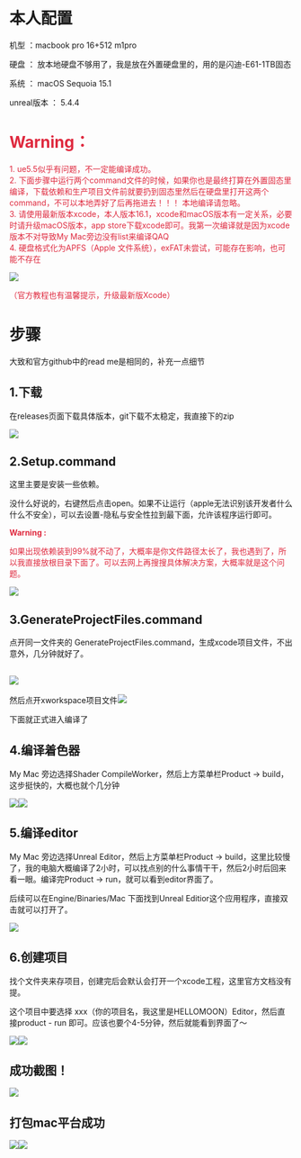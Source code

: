 # 本人配置
机型 ：macbook pro 16+512 m1pro

硬盘 ： 放本地硬盘不够用了，我是放在外置硬盘里的，用的是闪迪-E61-1TB固态

系统 ： macOS Sequoia 15.1

unreal版本 ： 5.4.4 

# <font color="#DF2A3F">Warning：</font>
<font color="#DF2A3F">1. ue5.5似乎有问题，不一定能编译成功。</font>  
<font color="#DF2A3F">2. 下面步骤中运行两个command文件的时候，如果你也是最终打算在外置固态里编译，下载依赖和生产项目文件前就要扔到固态里然后在硬盘里打开这两个command，不可以本地弄好了后再拖进去！！！ 本地编译请忽略。</font>  
<font color="#DF2A3F">3. 请使用最新版本xcode，本人版本16.1，xcode和macOS版本有一定关系，必要时请升级macOS版本，app store下载xcode即可。我第一次编译就是因为xcode版本不对导致My Mac旁边没有list来编译QAQ</font>  
<font color="#DF2A3F">4. 硬盘格式化为APFS（Apple 文件系统），exFAT未尝试，可能存在影响，也可能不存在</font>  

![](https://cdn.nlark.com/yuque/0/2024/png/42546699/1732242770175-1a69e6c3-4751-4a87-bf4b-6d48f5689f78.png)

<font color="#DF2A3F">（官方教程也有温馨提示，升级最新版Xcode）</font>

# 步骤
大致和官方github中的read me是相同的，补充一点细节

## 1.下载
在releases页面下载具体版本，git下载不太稳定，我直接下的zip

![](https://cdn.nlark.com/yuque/0/2024/png/42546699/1732242699403-aca97786-d96d-4b14-af62-85abd87af16b.png)

## 2.Setup.command
这里主要是安装一些依赖。

没什么好说的，右键然后点击open。如果不让运行（apple无法识别该开发者什么什么不安全），可以去设置-隐私与安全性拉到最下面，允许该程序运行即可。

**<font color="#DF2A3F">Warning :</font>**

<font color="#DF2A3F">如果出现依赖装到99%就不动了，大概率是你文件路径太长了，我也遇到了，所以我直接放根目录下面了。可以去网上再搜搜具体解决方案，大概率就是这个问题。</font>

![](https://cdn.nlark.com/yuque/0/2024/png/42546699/1732243031437-ba761261-b02d-4e90-ae53-4b07dc05ab38.png)

## 3.GenerateProjectFiles.command
点开同一文件夹的 GenerateProjectFiles.command，生成xcode项目文件，不出意外，几分钟就好了。

## ![](https://cdn.nlark.com/yuque/0/2024/png/42546699/1732243146514-d160f920-bc3b-4f3b-80bd-30472a1a7956.png)
然后点开xworkspace项目文件![](https://cdn.nlark.com/yuque/0/2024/png/42546699/1732243239899-5ac759ad-6f22-4e28-b530-d7ab17631b1f.png)

下面就正式进入编译了

## 4.编译着色器
My Mac 旁边选择Shader CompileWorker，然后上方菜单栏Product -> build，这步挺快的，大概也就个几分钟

![](https://cdn.nlark.com/yuque/0/2024/png/42546699/1732243896002-1fed4e3b-b31c-432f-9e15-2a03af49f2a4.png)![](https://cdn.nlark.com/yuque/0/2024/png/42546699/1732243936461-e189f44e-ced3-4d07-a0ed-424aaf7b8ce7.png)



## 5.编译editor
My Mac 旁边选择Unreal Editor，然后上方菜单栏Product -> build，这里比较慢了，我的电脑大概编译了2小时，可以找点别的什么事情干干，然后2小时后回来看一眼。编译完Product -> run，就可以看到editor界面了。

后续可以在Engine/Binaries/Mac 下面找到Unreal Editior这个应用程序，直接双击就可以打开了。



![](https://cdn.nlark.com/yuque/0/2024/png/42546699/1732244169366-277d5d22-e0de-46c5-8e84-cd15b23fe9de.png)



## 6.创建项目
找个文件夹来存项目，创建完后会默认会打开一个xcode工程，这里官方文档没有提。

这个项目中要选择 xxx（你的项目名，我这里是HELLOMOON）Editor，然后直接product - run 即可。应该也要个4-5分钟，然后就能看到界面了～

![](https://cdn.nlark.com/yuque/0/2024/png/42546699/1732244287859-14c50bda-1612-4bfe-bb6f-5d07a68811f6.png)![](https://cdn.nlark.com/yuque/0/2024/png/42546699/1732244375635-e08f7488-8008-4317-bc9c-2ec1ad067dc6.png)

## 成功截图！
![](https://cdn.nlark.com/yuque/0/2024/png/42546699/1732244618182-52792c20-15d8-4c51-925b-75b9a80289ff.png)

## 打包mac平台成功
![](https://cdn.nlark.com/yuque/0/2024/png/42546699/1732251606981-7811e205-1b10-4446-88e8-fc0615c2d275.png)![](https://cdn.nlark.com/yuque/0/2024/png/42546699/1732251781764-764c5068-87e8-46c3-ab58-6c4736f7065e.png)

